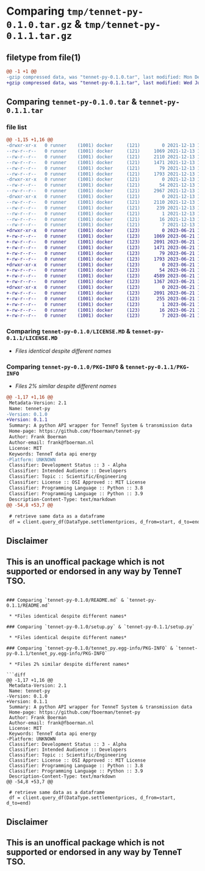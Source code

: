 # Comparing `tmp/tennet-py-0.1.0.tar.gz` & `tmp/tennet-py-0.1.1.tar.gz`

## filetype from file(1)

```diff
@@ -1 +1 @@
-gzip compressed data, was "tennet-py-0.1.0.tar", last modified: Mon Dec 13 17:47:13 2021, max compression
+gzip compressed data, was "tennet-py-0.1.1.tar", last modified: Wed Jun 21 11:51:48 2023, max compression
```

## Comparing `tennet-py-0.1.0.tar` & `tennet-py-0.1.1.tar`

### file list

```diff
@@ -1,15 +1,16 @@
-drwxr-xr-x   0 runner    (1001) docker     (121)        0 2021-12-13 17:47:13.034027 tennet-py-0.1.0/
--rw-r--r--   0 runner    (1001) docker     (121)     1069 2021-12-13 17:46:49.000000 tennet-py-0.1.0/LICENSE.MD
--rw-r--r--   0 runner    (1001) docker     (121)     2110 2021-12-13 17:47:13.034027 tennet-py-0.1.0/PKG-INFO
--rw-r--r--   0 runner    (1001) docker     (121)     1471 2021-12-13 17:46:49.000000 tennet-py-0.1.0/README.md
--rw-r--r--   0 runner    (1001) docker     (121)       79 2021-12-13 17:47:13.034027 tennet-py-0.1.0/setup.cfg
--rw-r--r--   0 runner    (1001) docker     (121)     1793 2021-12-13 17:46:49.000000 tennet-py-0.1.0/setup.py
-drwxr-xr-x   0 runner    (1001) docker     (121)        0 2021-12-13 17:47:13.030027 tennet-py-0.1.0/tennet/
--rw-r--r--   0 runner    (1001) docker     (121)       54 2021-12-13 17:46:49.000000 tennet-py-0.1.0/tennet/__init__.py
--rw-r--r--   0 runner    (1001) docker     (121)     2967 2021-12-13 17:46:49.000000 tennet-py-0.1.0/tennet/tennet.py
-drwxr-xr-x   0 runner    (1001) docker     (121)        0 2021-12-13 17:47:13.030027 tennet-py-0.1.0/tennet_py.egg-info/
--rw-r--r--   0 runner    (1001) docker     (121)     2110 2021-12-13 17:47:12.000000 tennet-py-0.1.0/tennet_py.egg-info/PKG-INFO
--rw-r--r--   0 runner    (1001) docker     (121)      239 2021-12-13 17:47:12.000000 tennet-py-0.1.0/tennet_py.egg-info/SOURCES.txt
--rw-r--r--   0 runner    (1001) docker     (121)        1 2021-12-13 17:47:12.000000 tennet-py-0.1.0/tennet_py.egg-info/dependency_links.txt
--rw-r--r--   0 runner    (1001) docker     (121)       16 2021-12-13 17:47:12.000000 tennet-py-0.1.0/tennet_py.egg-info/requires.txt
--rw-r--r--   0 runner    (1001) docker     (121)        7 2021-12-13 17:47:12.000000 tennet-py-0.1.0/tennet_py.egg-info/top_level.txt
+drwxr-xr-x   0 runner    (1001) docker     (123)        0 2023-06-21 11:51:48.957063 tennet-py-0.1.1/
+-rw-r--r--   0 runner    (1001) docker     (123)     1069 2023-06-21 11:51:37.000000 tennet-py-0.1.1/LICENSE.MD
+-rw-r--r--   0 runner    (1001) docker     (123)     2091 2023-06-21 11:51:48.957063 tennet-py-0.1.1/PKG-INFO
+-rw-r--r--   0 runner    (1001) docker     (123)     1471 2023-06-21 11:51:37.000000 tennet-py-0.1.1/README.md
+-rw-r--r--   0 runner    (1001) docker     (123)       79 2023-06-21 11:51:48.961063 tennet-py-0.1.1/setup.cfg
+-rw-r--r--   0 runner    (1001) docker     (123)     1793 2023-06-21 11:51:37.000000 tennet-py-0.1.1/setup.py
+drwxr-xr-x   0 runner    (1001) docker     (123)        0 2023-06-21 11:51:48.957063 tennet-py-0.1.1/tennet/
+-rw-r--r--   0 runner    (1001) docker     (123)       54 2023-06-21 11:51:37.000000 tennet-py-0.1.1/tennet/__init__.py
+-rw-r--r--   0 runner    (1001) docker     (123)     4589 2023-06-21 11:51:37.000000 tennet-py-0.1.1/tennet/tennet.py
+-rw-r--r--   0 runner    (1001) docker     (123)     1367 2023-06-21 11:51:37.000000 tennet-py-0.1.1/tennet/utils.py
+drwxr-xr-x   0 runner    (1001) docker     (123)        0 2023-06-21 11:51:48.957063 tennet-py-0.1.1/tennet_py.egg-info/
+-rw-r--r--   0 runner    (1001) docker     (123)     2091 2023-06-21 11:51:48.000000 tennet-py-0.1.1/tennet_py.egg-info/PKG-INFO
+-rw-r--r--   0 runner    (1001) docker     (123)      255 2023-06-21 11:51:48.000000 tennet-py-0.1.1/tennet_py.egg-info/SOURCES.txt
+-rw-r--r--   0 runner    (1001) docker     (123)        1 2023-06-21 11:51:48.000000 tennet-py-0.1.1/tennet_py.egg-info/dependency_links.txt
+-rw-r--r--   0 runner    (1001) docker     (123)       16 2023-06-21 11:51:48.000000 tennet-py-0.1.1/tennet_py.egg-info/requires.txt
+-rw-r--r--   0 runner    (1001) docker     (123)        7 2023-06-21 11:51:48.000000 tennet-py-0.1.1/tennet_py.egg-info/top_level.txt
```

### Comparing `tennet-py-0.1.0/LICENSE.MD` & `tennet-py-0.1.1/LICENSE.MD`

 * *Files identical despite different names*

### Comparing `tennet-py-0.1.0/PKG-INFO` & `tennet-py-0.1.1/PKG-INFO`

 * *Files 2% similar despite different names*

```diff
@@ -1,17 +1,16 @@
 Metadata-Version: 2.1
 Name: tennet-py
-Version: 0.1.0
+Version: 0.1.1
 Summary: A python API wrapper for TenneT System & transmission data
 Home-page: https://github.com/fboerman/tennet-py
 Author: Frank Boerman
 Author-email: frank@fboerman.nl
 License: MIT
 Keywords: TenneT data api energy
-Platform: UNKNOWN
 Classifier: Development Status :: 3 - Alpha
 Classifier: Intended Audience :: Developers
 Classifier: Topic :: Scientific/Engineering
 Classifier: License :: OSI Approved :: MIT License
 Classifier: Programming Language :: Python :: 3.8
 Classifier: Programming Language :: Python :: 3.9
 Description-Content-Type: text/markdown
@@ -54,8 +53,7 @@
 
 # retrieve same data as a dataframe
 df = client.query_df(DataType.settlementprices, d_from=start, d_to=end)
 ```
 
 ## Disclaimer
 This is an unoffical package which is not supported or endorsed in any way by TenneT TSO.
-
```

### Comparing `tennet-py-0.1.0/README.md` & `tennet-py-0.1.1/README.md`

 * *Files identical despite different names*

### Comparing `tennet-py-0.1.0/setup.py` & `tennet-py-0.1.1/setup.py`

 * *Files identical despite different names*

### Comparing `tennet-py-0.1.0/tennet_py.egg-info/PKG-INFO` & `tennet-py-0.1.1/tennet_py.egg-info/PKG-INFO`

 * *Files 2% similar despite different names*

```diff
@@ -1,17 +1,16 @@
 Metadata-Version: 2.1
 Name: tennet-py
-Version: 0.1.0
+Version: 0.1.1
 Summary: A python API wrapper for TenneT System & transmission data
 Home-page: https://github.com/fboerman/tennet-py
 Author: Frank Boerman
 Author-email: frank@fboerman.nl
 License: MIT
 Keywords: TenneT data api energy
-Platform: UNKNOWN
 Classifier: Development Status :: 3 - Alpha
 Classifier: Intended Audience :: Developers
 Classifier: Topic :: Scientific/Engineering
 Classifier: License :: OSI Approved :: MIT License
 Classifier: Programming Language :: Python :: 3.8
 Classifier: Programming Language :: Python :: 3.9
 Description-Content-Type: text/markdown
@@ -54,8 +53,7 @@
 
 # retrieve same data as a dataframe
 df = client.query_df(DataType.settlementprices, d_from=start, d_to=end)
 ```
 
 ## Disclaimer
 This is an unoffical package which is not supported or endorsed in any way by TenneT TSO.
-
```

